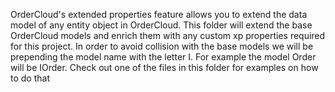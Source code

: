 OrderCloud's extended properties feature allows you to extend the data model of any entity object in OrderCloud. This folder will extend the base OrderCloud models and enrich them with any custom xp properties required for this project. In order to avoid collision with the base models we will be prepending the model name with the letter I. For example the model Order will be IOrder. Check out one of the files in this folder for examples on how to do that
